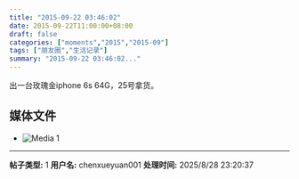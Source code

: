 ```yaml
---
title: "2015-09-22 03:46:02"
date: 2015-09-22T11:00:00+08:00
draft: false
categories: ["moments","2015","2015-09"]
tags: ["朋友圈","生活记录"]
summary: "2015-09-22 03:46:02..."
---
```


出一台玫瑰金iphone 6s 64G，25号拿货。

## 媒体文件

- ![Media 1](/Moments/photos/2015-09-22/201509220346020.jpg)

---

**帖子类型:** 1
**用户名:** chenxueyuan001
**处理时间:** 2025/8/28 23:20:37
